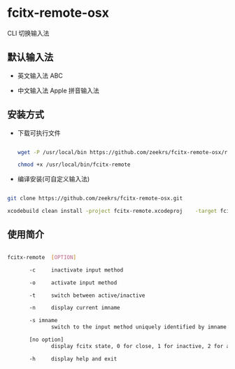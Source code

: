 # fcitx-remote-osx

CLI 切换输入法

## 默认输入法

- 英文输入法 ABC

- 中文输入法 Apple 拼音输入法

## 安装方式

- 下载可执行文件

  ```bash

  wget -P /usr/local/bin https://github.com/zeekrs/fcitx-remote-osx/releases/download/v0.0.1/fcitx-remote

  chmod +x /usr/local/bin/fcitx-remote

  ```

- 编译安装(可自定义输入法)

```bash

git clone https://github.com/zeekrs/fcitx-remote-osx.git

xcodebuild clean install -project fcitx-remote.xcodeproj    -target fcitx-remote -configuration Release DSTROOT="/"

```

## 使用简介

```bash

fcitx-remote  [OPTION]

       -c     inactivate input method

       -o     activate input method

       -t     switch between active/inactive

       -n     display current imname

       -s imname
              switch to the input method uniquely identified by imname

       [no option]
              display fcitx state, 0 for close, 1 for inactive, 2 for active

       -h     display help and exit

```
